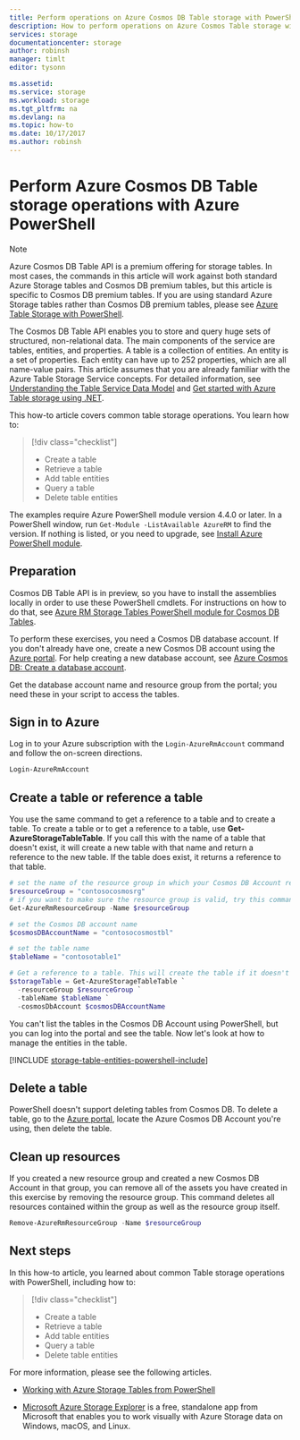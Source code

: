 ```yaml
---
title: Perform operations on Azure Cosmos DB Table storage with PowerShell | Microsoft Docs
description: How to perform operations on Azure Cosmos Table storage with PowerShell
services: storage
documentationcenter: storage
author: robinsh
manager: timlt
editor: tysonn

ms.assetid: 
ms.service: storage
ms.workload: storage
ms.tgt_pltfrm: na
ms.devlang: na
ms.topic: how-to
ms.date: 10/17/2017
ms.author: robinsh
---
```

# Perform Azure Cosmos DB Table storage operations with Azure PowerShell 

>[!NOTE]
> Azure Cosmos DB Table API is a premium offering for storage tables. In most cases, the commands in this article will work against both standard Azure Storage tables and Cosmos DB premium tables, but this article is specific to Cosmos DB premium tables. If you are using standard Azure Storage tables rather than Cosmos DB premium tables, please see [Azure Table Storage with PowerShell](table-storage-how-to-use-powershell.md).
>

<!--Mimi -- is the following still valid? -->
The Cosmos DB Table API enables you to store and query huge sets of structured, non-relational data. The main components of the service are tables, entities, and properties. A table is a collection of entities. An entity is a set of properties. Each entity can have up to 252 properties, which are all name-value pairs. This article assumes that you are already familiar with the Azure Table Storage Service concepts. For detailed information, see [Understanding the Table Service Data Model](/rest/api/storageservices/Understanding-the-Table-Service-Data-Model) and [Get started with Azure Table storage using .NET](table-storage-how-to-use-dotnet.md).

This how-to article covers common table storage operations. You learn how to: 

> [!div class="checklist"]
> * Create a table
> * Retrieve a table
> * Add table entities
> * Query a table
> * Delete table entities

The examples require Azure PowerShell module version 4.4.0 or later. In a PowerShell window, run `Get-Module -ListAvailable AzureRM` to find the version. If nothing is listed, or you need to upgrade, see [Install Azure PowerShell module](/powershell/azure/install-azurerm-ps). 

## Preparation

Cosmos DB Table API is in preview, so you have to install the assemblies locally in order to use these PowerShell cmdlets. For instructions on how to do that, see [Azure RM Storage Tables PowerShell module for Cosmos DB Tables](https://blogs.technet.microsoft.com/paulomarques/2017/05/23/azure-rm-storage-tables-powershell-module-now-includes-support-for-cosmos-db-tables/).

To perform these exercises, you need a Cosmos DB database account. If you don't already have one, create a new Cosmos DB account using the [Azure portal](https://portal.azure.com). For help creating a new database account, see [Azure Cosmos DB: Create a database account](create-table-dotnet.md#create-a-database-account).

Get the database account name and resource group from the portal; you need these in your script to access the tables. 

## Sign in to Azure

Log in to your Azure subscription with the `Login-AzureRmAccount` command and follow the on-screen directions.

```powershell
Login-AzureRmAccount
```

## Create a table or reference a table

You use the same command to get a reference to a table and to create a table. 
To create a table or to get a reference to a table, use **Get-AzureStorageTableTable**. If you call this with the name of a table that doesn't exist, it will create a new table with that name and return a reference to the new table. If the table does exist, it returns a reference to that table.

```powershell
# set the name of the resource group in which your Cosmos DB Account resides.
$resourceGroup = "contosocosmosrg"
# if you want to make sure the resource group is valid, try this command
Get-AzureRmResourceGroup -Name $resourceGroup

# set the Cosmos DB account name 
$cosmosDBAccountName = "contosocosmostbl" 

# set the table name 
$tableName = "contosotable1"

# Get a reference to a table. This will create the table if it doesn't exist.
$storageTable = Get-AzureStorageTableTable `
  -resourceGroup $resourceGroup `
  -tableName $tableName `
  -cosmosDbAccount $cosmosDBAccountName 
```

You can't list the tables in the Cosmos DB Account using PowerShell, but you can log into the portal and see the table. Now let's look at how to manage the entities in the table.

[!INCLUDE [storage-table-entities-powershell-include](../../includes/storage-table-entities-powershell-include.md)]

## Delete a table 

PowerShell doesn't support deleting tables from Cosmos DB. To delete a table, go to the [Azure portal](https://azure.portal.com), locate the Azure Cosmos DB Account you're using, then delete the table. 

## Clean up resources

If you created a new resource group and created a new Cosmos DB Account in that group, you can remove all of the assets you have created in this exercise by removing the resource group. This command deletes all resources contained within the group as well as the resource group itself.

```powershell
Remove-AzureRmResourceGroup -Name $resourceGroup
```

## Next steps

In this how-to article, you learned about common Table storage operations with PowerShell, including how to: 

> [!div class="checklist"]
> * Create a table
> * Retrieve a table
> * Add table entities
> * Query a table
> * Delete table entities

For more information, please see the following articles.

* [Working with Azure Storage Tables from PowerShell](https://blogs.technet.microsoft.com/paulomarques/2017/01/17/working-with-azure-storage-tables-from-powershell/)

* [Microsoft Azure Storage Explorer](../vs-azure-tools-storage-manage-with-storage-explorer.md) is a free, standalone app from Microsoft that enables you to work visually with Azure Storage data on Windows, macOS, and Linux.
